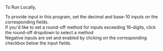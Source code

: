 To Run Locally,

To provide input in this program, set the decimal and base-10 inputs on the corresponding fields. <br />
If you'd like to set a round-off method for inputs exceeding 16-digits, click the round-off dropdown to select a method <br />
Negative inputs are set and enabled by clicking on the corresponding checkbox below the input fields. 
